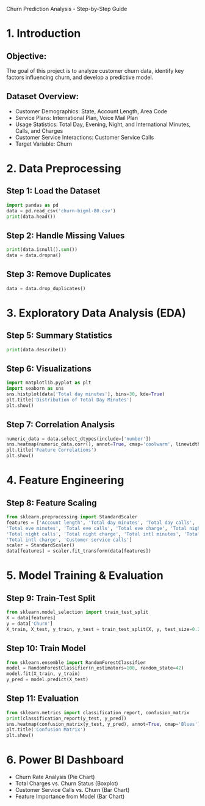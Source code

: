 Churn Prediction Analysis - Step-by-Step Guide
# 1. Introduction
## Objective:
The goal of this project is to analyze customer churn data, identify key factors influencing churn, and develop a
predictive model.
## Dataset Overview:
- Customer Demographics: State, Account Length, Area Code
- Service Plans: International Plan, Voice Mail Plan
- Usage Statistics: Total Day, Evening, Night, and International Minutes, Calls, and Charges
- Customer Service Interactions: Customer Service Calls
- Target Variable: Churn
# 2. Data Preprocessing
## Step 1: Load the Dataset
```python
import pandas as pd
data = pd.read_csv('churn-bigml-80.csv')
print(data.head())
```
## Step 2: Handle Missing Values
```python
print(data.isnull().sum())
data = data.dropna()
```
## Step 3: Remove Duplicates
```python
data = data.drop_duplicates()
```
# 3. Exploratory Data Analysis (EDA)
## Step 5: Summary Statistics
```python
print(data.describe())
```
## Step 6: Visualizations
```python
import matplotlib.pyplot as plt
import seaborn as sns
sns.histplot(data['Total day minutes'], bins=30, kde=True)
plt.title('Distribution of Total Day Minutes')
plt.show()
```
## Step 7: Correlation Analysis
```python
numeric_data = data.select_dtypes(include=['number'])
sns.heatmap(numeric_data.corr(), annot=True, cmap='coolwarm', linewidths=0.5, cbar=True)
plt.title('Feature Correlations')
plt.show()
```
# 4. Feature Engineering
## Step 8: Feature Scaling
```python
from sklearn.preprocessing import StandardScaler
features = ['Account length', 'Total day minutes', 'Total day calls', 'Total day charge',
'Total eve minutes', 'Total eve calls', 'Total eve charge', 'Total night minutes',
'Total night calls', 'Total night charge', 'Total intl minutes', 'Total intl calls',
'Total intl charge', 'Customer service calls']
scaler = StandardScaler()
data[features] = scaler.fit_transform(data[features])
```
# 5. Model Training & Evaluation
## Step 9: Train-Test Split
```python
from sklearn.model_selection import train_test_split
X = data[features]
y = data['Churn']
X_train, X_test, y_train, y_test = train_test_split(X, y, test_size=0.2, random_state=42)
```
## Step 10: Train Model
```python
from sklearn.ensemble import RandomForestClassifier
model = RandomForestClassifier(n_estimators=100, random_state=42)
model.fit(X_train, y_train)
y_pred = model.predict(X_test)
```
## Step 11: Evaluation
```python
from sklearn.metrics import classification_report, confusion_matrix
print(classification_report(y_test, y_pred))
sns.heatmap(confusion_matrix(y_test, y_pred), annot=True, cmap='Blues')
plt.title('Confusion Matrix')
plt.show()
```
# 6. Power BI Dashboard
- Churn Rate Analysis (Pie Chart)
- Total Charges vs. Churn Status (Boxplot)
- Customer Service Calls vs. Churn (Bar Chart)
- Feature Importance from Model (Bar Chart)
